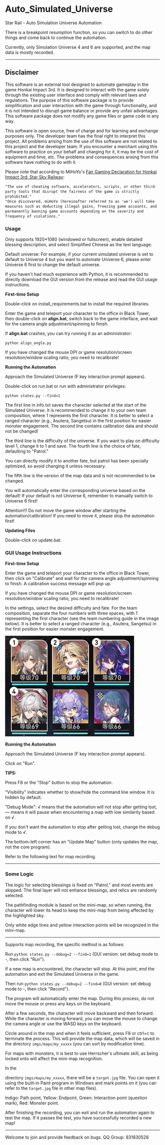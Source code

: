 # Auto_Simulated_Universe
Star Rail - Auto Simulation Universe Automation

There is a breakpoint resumption function, so you can switch to do other things and come back to continue the automation.

Currently, only Simulation Universe 4 and 6 are supported, and the map data is mostly recorded.

----------------------------------------------------------------------------------------------

## Disclaimer
This software is an external tool designed to automate gameplay in the game Honkai Impact 3rd. It is designed to interact with the game solely through the existing user interface and comply with relevant laws and regulations. The purpose of this software package is to provide simplification and user interaction with the game through functionality, and it is not intended to disrupt game balance or provide any unfair advantages. This software package does not modify any game files or game code in any way.

This software is open source, free of charge and for learning and exchange purposes only. The developer team has the final right to interpret this project. All problems arising from the use of this software are not related to this project and the developer team. If you encounter a merchant using this software to practice on your behalf and charging for it, it may be the cost of equipment and time, etc. The problems and consequences arising from this software have nothing to do with it.

Please note that according to MiHoYo's [Fair Gaming Declaration for Honkai Impact 3rd: Star Sky Railway]([https://hsr.hoyoverse.com/en-us/news/111244](https://sr.mihoyo.com/news/111246?nav=news&type=notice)):

    "The use of cheating software, accelerators, scripts, or other third-party tools that disrupt the fairness of the game is strictly prohibited."
    "Once discovered, miHoYo (hereinafter referred to as 'we') will take measures such as deducting illegal gains, freezing game accounts, and permanently banning game accounts depending on the severity and frequency of violations."

### Usage

Only supports 1920\*1080 (windowed or fullscreen), enable detailed blessing description, and select Simplified Chinese as the text language.

Default universe: For example, if your current simulated universe is set to default to Universe 4 but you want to automate Universe 6, please enter Universe 6 first to change the default universe.

If you haven't had much experience with Python, it is recommended to directly download the GUI version from the release and read the GUI usage instructions.

**First-time Setup**

Double-click on install_requirements.bat to install the required libraries.

Enter the game and teleport your character to the office in Black Tower, then double-click on **align.bat**, switch back to the game interface, and wait for the camera angle adjustment/spinning to finish.

If **align.bat** crashes, you can try running it as an administrator:
```
python align_angle.py
```

If you have changed the mouse DPI or game resolution/screen resolution/window scaling ratio, you need to recalibrate!

**Running the Automation**

Approach the Simulated Universe (F key interaction prompt appears).

Double-click on run.bat or run with administrator privileges:
```
python states.py --find=1
```

The first line in info.txt saves the character selected at the start of the Simulated Universe. It is recommended to change it to your own team composition, where 1 represents the first character. It is better to select a ranged character (e.g., Asutera, Sangetsu) in the first position for easier monster engagement. The second line contains calibration data and should not be changed!

The third line is the difficulty of the universe. If you want to play on difficulty level 1, change it to 1 and save. The fourth line is the choice of fate, defaulting to "Patrol."

 You can directly modify it to another fate, but patrol has been specially optimized, so avoid changing it unless necessary.

The fifth line is the version of the map data and is not recommended to be changed.

You will automatically enter the corresponding universe based on the default! If your default is not Universe 6, remember to manually switch to Universe 6 first!

Attention!!! Do not move the game window after starting the automation/calibration! If you need to move it, please stop the automation first!

**Updating Files**

Double-click on update.bat.

### GUI Usage Instructions

**First-time Setup**

Enter the game and teleport your character to the office in Black Tower, then click on "Calibrate" and wait for the camera angle adjustment/spinning to finish. A calibration success message will pop up.

If you have changed the mouse DPI or game resolution/screen resolution/window scaling ratio, you need to recalibrate!

In the settings, select the desired difficulty and fate. For the team composition, separate the four numbers with three spaces, with 1 representing the first character (see the team numbering guide in the image below). It is better to select a ranged character (e.g., Asutera, Sangetsu) in the first position for easier monster engagement.

![Team Numbering Guide](https://github.com/CHNZYX/Auto_Simulated_Universe/blob/main/imgs/team.jpg)

**Running the Automation**

Approach the Simulated Universe (F key interaction prompt appears).

Click on "Run".

**TIPS:**

Press F8 or the "Stop" button to stop the automation.

"Visibility" indicates whether to show/hide the command line window. It is hidden by default.

"Debug Mode": √ means that the automation will not stop after getting lost, — means it will pause when encountering a map with low similarity based on √.

If you don't want the automation to stop after getting lost, change the debug mode to √.

The bottom-left corner has an "Update Map" button (only updates the map, not the core program).

Refer to the following text for map recording.

----------------------------------------------------------------------------------------------

### Some Logic

The logic for selecting blessings is fixed on "Patrol," and most events are skipped. The final layer will not enhance blessings, and relics are randomly selected.

The pathfinding module is based on the mini-map, so when running, the character will lower its head to keep the mini-map from being affected by the highlighted sky.

Only white edge lines and yellow interaction points will be recognized in the mini-map.

----------------------------------------------------------------------------------------------

Supports map recording, the specific method is as follows:

Run `python states.py --debug=2 --find=1` (GUI version: set debug mode to -, then click "Run").

If a new map is encountered, the character will stop. At this point, end the automation and exit the Simulated Universe in the game.

Then run `python states.py --debug=2 --find=0` (GUI version: set debug mode to -, then click "Record").

The program will automatically enter the map. During this process, do not move the mouse or press any keys on the keyboard.

After a few seconds, the character will move backward and then forward. While the character is moving forward, you can move the mouse to change the camera angle or use the WASD keys on the keyboard.

Circle around in the map and when it feels sufficient, press F8 or ctrl+c to terminate the process. This will provide the map data, which will be saved in the directory `imgs/maps/my_xxxxx` (you can sort by modification time).

For maps with monsters, it is best to use Herrscher's ultimate skill, as being locked onto will affect the mini-map recognition.

In the

 directory `imgs/maps/my_xxxxx`, there will be a `target.jpg` file. You can open it using the built-in Paint program in Windows and mark points on it (you can refer to the `target.jpg` file in other map files).

Indigo: Path point, Yellow: Endpoint, Green: Interaction point (question mark), Red: Monster point.

After finishing the recording, you can exit and run the automation again to test the map. If it passes the test, you have successfully recorded a new map!

----------------------------------------------------------------------------------------------

Welcome to join and provide feedback on bugs. QQ Group: 831830526
